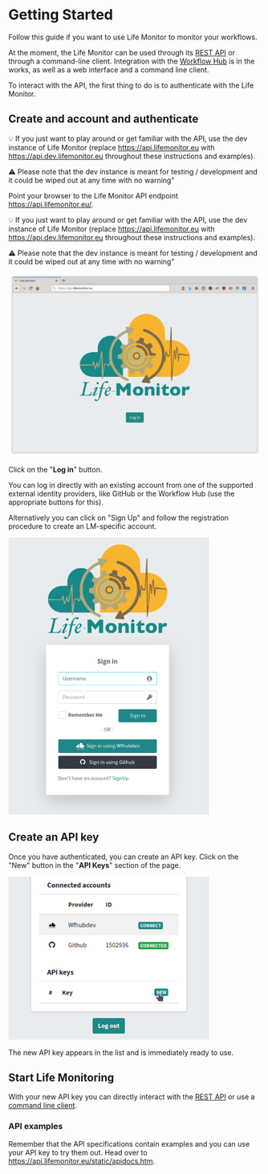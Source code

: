 # Getting Started

Follow this guide if you want to use Life Monitor to monitor your workflows.

At the moment, the Life Monitor can be used through its [REST API](lm_api_specs)
or through a command-line client.
Integration with the [Workflow Hub](https://workflowhub.eu/) is in the works, as
well as a web interface and a command line client.

To interact with the API, the first thing to do is to authenticate with the Life
Monitor.


## Create and account and authenticate

:bulb: If you just want to play around or get familiar with the API, use the dev
instance of Life Monitor (replace <https://api.lifemonitor.eu> with
<https://api.dev.lifemonitor.eu> throughout these instructions and examples).

:warning: Please note that the dev instance is meant for testing / development and it
could be wiped out at any time with no warning"


Point your browser to the Life Monitor API endpoint <https://api.lifemonitor.eu/>.

:bulb: If you just want to play around or get familiar with the API, use the dev
instance of Life Monitor (replace <https://api.lifemonitor.eu> with
<https://api.dev.lifemonitor.eu> throughout these instructions and examples).

:warning: Please note that the dev instance is meant for testing / development and it
could be wiped out at any time with no warning"

<img alt="LM login page" src="images/lm_login_page.png" width="600" />

Click on the "**Log in**" button.

You can log in directly with an existing account from one of the supported
external identity providers, like GitHub or the Workflow Hub (use the
appropriate buttons for this).

Alternatively you can click on "Sign Up" and follow the registration procedure
to create an LM-specific account.

<img alt="LM Sign In form" src="images/lm_sign_in_form.png" width="400" />


## Create an API key

Once you have authenticated, you can create an API key.  Click on the "New"
button in the "**API Keys**" section of the page.

<img alt="LM Click to create new API key" src="images/lm_click_new_api_key.png" width="400" />

The new API key appears in the list and is immediately ready to use.

## Start Life Monitoring

With your new API key you can directly interact with the [REST
API](lm_api_specs) or use a [command line client](restish-cli).


### API examples

Remember that the API specifications contain examples and you can use your API key to try them out.  Head over to <https://api.lifemonitor.eu/static/apidocs.htm>.
